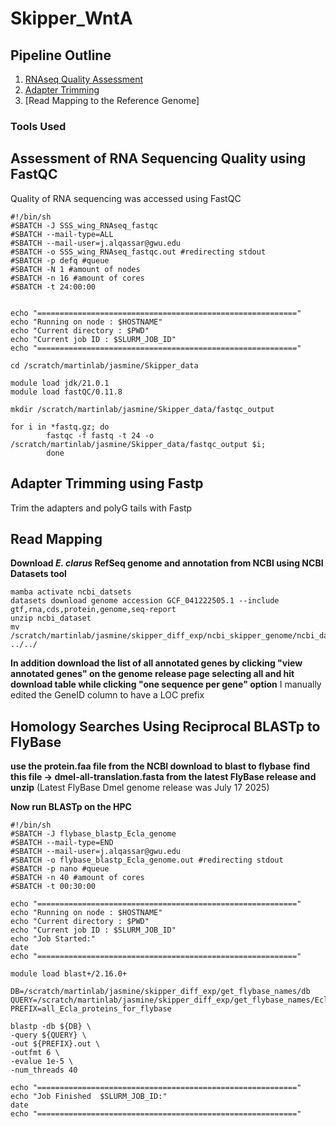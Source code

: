 # Skipper_WntA
## Pipeline Outline 
1. [RNAseq Quality Assessment](#assessment-of-rna-sequencing-quality-using-fastqc) 
2. [Adapter Trimming](#adapter-trimming-using-fastp)
3. [Read Mapping to the Reference Genome]

### Tools Used 

## Assessment of RNA Sequencing Quality using FastQC
Quality of RNA sequencing was accessed using FastQC
```
#!/bin/sh
#SBATCH -J SSS_wing_RNAseq_fastqc
#SBATCH --mail-type=ALL
#SBATCH --mail-user=j.alqassar@gwu.edu
#SBATCH -o SSS_wing_RNAseq_fastqc.out #redirecting stdout
#SBATCH -p defq #queue 
#SBATCH -N 1 #amount of nodes 
#SBATCH -n 16 #amount of cores 
#SBATCH -t 24:00:00


echo "=========================================================="
echo "Running on node : $HOSTNAME"
echo "Current directory : $PWD"
echo "Current job ID : $SLURM_JOB_ID"
echo "=========================================================="

cd /scratch/martinlab/jasmine/Skipper_data

module load jdk/21.0.1
module load fastQC/0.11.8

mkdir /scratch/martinlab/jasmine/Skipper_data/fastqc_output

for i in *fastq.gz; do
        fastqc -f fastq -t 24 -o /scratch/martinlab/jasmine/Skipper_data/fastqc_output $i;
        done
```
## Adapter Trimming using Fastp
Trim the adapters and polyG tails with Fastp

## Read Mapping

**Download <em>E. clarus</em> RefSeq genome and annotation from NCBI using NCBI Datasets tool** 
```
mamba activate ncbi_datsets
datasets download genome accession GCF_041222505.1 --include gtf,rna,cds,protein,genome,seq-report
unzip ncbi_dataset
mv /scratch/martinlab/jasmine/skipper_diff_exp/ncbi_skipper_genome/ncbi_dataset/data/GCF_041222505.1 ../../
```
**In addition download the list of all annotated genes by clicking "view annotated genes" on the genome release page selecting all and hit download table while clicking "one sequence per gene" option**
I manually edited the GeneID column to have a LOC prefix

## Homology Searches Using Reciprocal BLASTp to FlyBase
**use the protein.faa file from the NCBI download to blast to flybase**
**find this file -> dmel-all-translation.fasta from the latest FlyBase release and unzip**
(Latest FlyBase Dmel genome release was July 17 2025)

**Now run BLASTp on the HPC** 
```
#!/bin/sh
#SBATCH -J flybase_blastp_Ecla_genome
#SBATCH --mail-type=END
#SBATCH --mail-user=j.alqassar@gwu.edu
#SBATCH -o flybase_blastp_Ecla_genome.out #redirecting stdout
#SBATCH -p nano #queue 
#SBATCH -n 40 #amount of cores 
#SBATCH -t 00:30:00

echo "=========================================================="
echo "Running on node : $HOSTNAME"
echo "Current directory : $PWD"
echo "Current job ID : $SLURM_JOB_ID"
echo "Job Started:"
date
echo "=========================================================="

module load blast+/2.16.0+

DB=/scratch/martinlab/jasmine/skipper_diff_exp/get_flybase_names/db
QUERY=/scratch/martinlab/jasmine/skipper_diff_exp/get_flybase_names/Ecla_GCF_041222505.1_protein.faa
PREFIX=all_Ecla_proteins_for_flybase

blastp -db ${DB} \
-query ${QUERY} \
-out ${PREFIX}.out \
-outfmt 6 \
-evalue 1e-5 \
-num_threads 40

echo "=========================================================="
echo "Job Finished  $SLURM_JOB_ID:"
date
echo "=========================================================="
```
